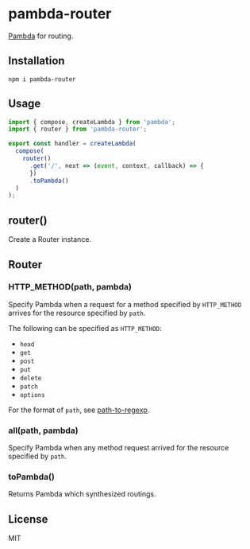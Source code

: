 # pambda-router

[Pambda](https://github.com/pambda/pambda) for routing.

## Installation

```
npm i pambda-router
```

## Usage

``` javascript
import { compose, createLambda } from 'pambda';
import { router } from 'pambda-router';

export const handler = createLambda(
  compose(
    router()
      .get('/', next => (event, context, callback) => {
      })
      .toPambda()
  )
);
```

## router()

Create a Router instance.

## Router

### HTTP_METHOD(path, pambda)

Specify Pambda when a request for a method specified by `HTTP_METHOD` arrives for the resource specified by `path`.

The following can be specified as `HTTP_METHOD`:

- `head`
- `get`
- `post`
- `put`
- `delete`
- `patch`
- `options`

For the format of `path`, see [path-to-regexp](https://github.com/pillarjs/path-to-regexp#readme).

### all(path, pambda)

Specify Pambda when any method request arrived for the resource specified by `path`.

### toPambda()

Returns Pambda which synthesized routings.

## License

MIT
